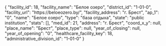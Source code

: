 {
    "facility_id": 18,
    "facility_name": "Белое озеро",
    "district_id": "1-01-0",
    "facility_url": "https:\/\/beloeozero.by\/",
    "facility_address": "г. Брест",
    "ap_1": "0",
    "name": "Белое озеро",
    "type": "база отдыха",
    "state": "public institution",
    "stats": [],
    "med_id": 21,
    "address": "г. Брест",
    "coord_x_y": null,
    "place_name": "Брест",
    "place_type": null,
    "year_of_closing": null,
    "year_of_opening": "0",
    "healthcare_facility_key": 18,
    "administrative_division_id": "1-01-0"
}